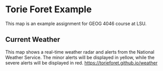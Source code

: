 # Torie Foret Example 
This map is an example assignment for GEOG 4046 course at LSU. 

## Current Weather
This map shows a real-time weather radar and alerts from the National Weather Service. The minor alerts will be displayed in yellow, while the severe alerts will be displayed in red. 
<https://torieforet.github.io/weather>

